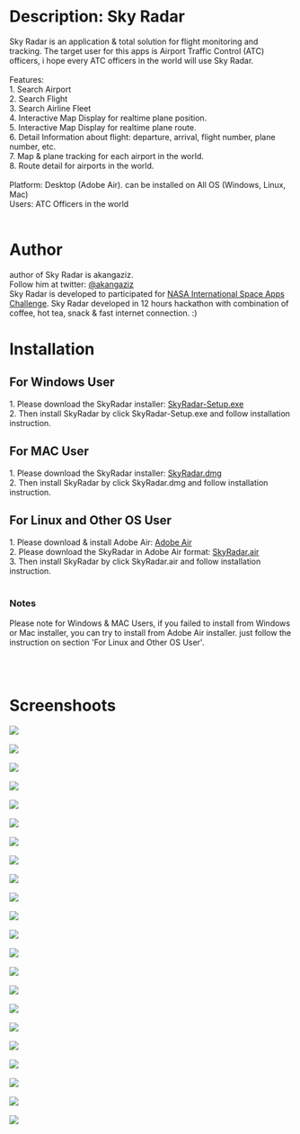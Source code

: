 <h1>Description: Sky Radar</h1>
Sky Radar is an application & total solution for flight monitoring and tracking. The target user for this apps is Airport Traffic 
Control (ATC) officers, i hope every ATC officers in the world will use Sky Radar.
<br><br>
Features:<br> 
1. Search Airport <br>
2. Search Flight <br>
3. Search Airline Fleet <br>
4. Interactive Map Display for realtime plane position. <br>
5. Interactive Map Display for realtime plane route. <br>
6. Detail Information about flight: departure, arrival, flight number, plane number, etc. <br>
7. Map & plane tracking for each airport in the world. <br>
8. Route detail for airports in the world.<br>
<br>
Platform: Desktop (Adobe Air). can be installed on All OS (Windows, Linux, Mac)<br>
Users: ATC Officers in the world
<br>
<br>
<h1>Author</h1>
author of Sky Radar is akangaziz.<br>
Follow him at twitter: <a href='http://twitter.com/akangaziz' target='_blank'>@akangaziz</a>
<br>
Sky Radar is developed to participated for <a href='http://spaceappschallenge.org' target='_blank'>NASA International Space Apps Challenge</a>. Sky Radar developed in 12 hours hackathon with combination of coffee, hot tea, snack & fast internet connection. :)

<h1>Installation</h1>
<h2>For Windows User</h2>
1. Please download the SkyRadar installer: <a href='http://natari.co.id/skyradar/installer/SkyRadar-Setup.exe'>SkyRadar-Setup.exe</a><br>
2. Then install SkyRadar by click SkyRadar-Setup.exe and follow installation instruction.
<br>

<h2>For MAC User</h2>
1. Please download the SkyRadar installer: <a href='http://natari.co.id/skyradar/installer/SkyRadar.dmg'>SkyRadar.dmg</a><br>
2. Then install SkyRadar by click SkyRadar.dmg and follow installation instruction.
<br>

<h2>For Linux and Other OS User</h2>
1. Please download & install Adobe Air: <a href='http://get.adobe.com/air/' target='_blank'>Adobe Air</a><br>
2. Please download the SkyRadar in Adobe Air format: <a href='http://natari.co.id/skyradar/installer/SkyRadar.air'>SkyRadar.air</a><br>
3. Then install SkyRadar by click SkyRadar.air and follow installation instruction.
<br><br>

<h3>Notes</h3>
Please note for Windows & MAC Users, if you failed to install from Windows or Mac installer,  you can try to install from Adobe Air installer. just follow the instruction on section 'For Linux and Other OS User'.

<br><br>
<h1>Screenshoots</h1>

<img src="http://natari.co.id/skyradar/screenshoots/login-page.png">
<br><br>
<img src="http://natari.co.id/skyradar/screenshoots/welcome-page.png">
<br><br>


<img src="http://natari.co.id/skyradar/screenshoots/submenu-other.png">
<br><br>

<img src="http://natari.co.id/skyradar/screenshoots/airport-detail.png">
<br><br>

<img src="http://natari.co.id/skyradar/screenshoots/airport-arrival.png">
<br><br>
<img src="http://natari.co.id/skyradar/screenshoots/airport-weather.png">
<br><br>


<img src="http://natari.co.id/skyradar/screenshoots/airport-plan-tracker-map.png">
<br><br>

<img src="http://natari.co.id/skyradar/screenshoots/airport-radar.png">
<br><br>

<img src="http://natari.co.id/skyradar/screenshoots/airport-route2.png">
<br><br>


<img src="http://natari.co.id/skyradar/screenshoots/airport-route3.png">
<br><br>


<img src="http://natari.co.id/skyradar/screenshoots/airport-routes.png">
<br><br>

<img src="http://natari.co.id/skyradar/screenshoots/pic1.png">
<br><br>

<img src="http://natari.co.id/skyradar/screenshoots/pic2.png">
<br><br>
<img src="http://natari.co.id/skyradar/screenshoots/pic3.png">
<br><br>

<img src="http://natari.co.id/skyradar/screenshoots/pic4.png">
<br><br>
 
<img src="http://natari.co.id/skyradar/screenshoots/pic6.png">
<br><br>

<img src="http://natari.co.id/skyradar/screenshoots/pic7.png">
<br><br>

<img src="http://natari.co.id/skyradar/screenshoots/pic8.png">
<br><br>

<img src="http://natari.co.id/skyradar/screenshoots/pic9.png">
<br><br>

<img src="http://natari.co.id/skyradar/screenshoots/pic10.png">
<br><br>

<img src="http://natari.co.id/skyradar/screenshoots/pic11.png">
<br><br>

<img src="http://natari.co.id/skyradar/screenshoots/pic12.png">
<br><br>


